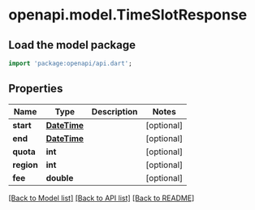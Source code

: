 # openapi.model.TimeSlotResponse

## Load the model package
```dart
import 'package:openapi/api.dart';
```

## Properties
Name | Type | Description | Notes
------------ | ------------- | ------------- | -------------
**start** | [**DateTime**](DateTime.md) |  | [optional] 
**end** | [**DateTime**](DateTime.md) |  | [optional] 
**quota** | **int** |  | [optional] 
**region** | **int** |  | [optional] 
**fee** | **double** |  | [optional] 

[[Back to Model list]](../README.md#documentation-for-models) [[Back to API list]](../README.md#documentation-for-api-endpoints) [[Back to README]](../README.md)


